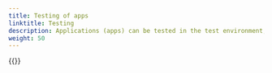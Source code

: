 ```yaml
---
title: Testing of apps
linktitle: Testing
description: Applications (apps) can be tested in the test environment, or locally.
weight: 50
---
```


{{<children description="true">}}
